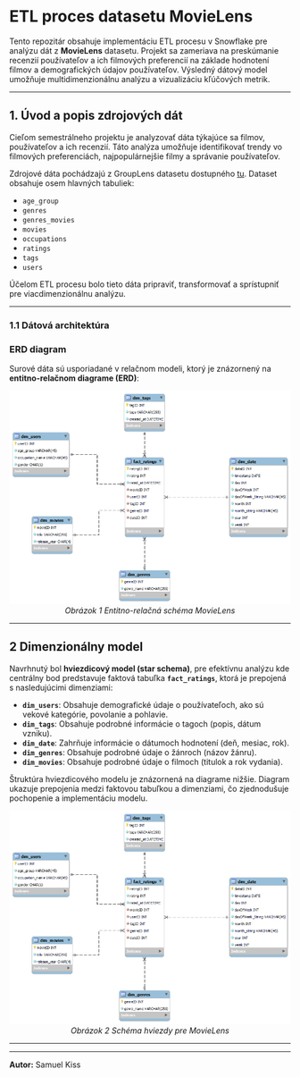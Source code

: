 # **ETL proces datasetu MovieLens**

Tento repozitár obsahuje implementáciu ETL procesu v Snowflake pre analýzu dát z **MovieLens** datasetu. Projekt sa zameriava na preskúmanie recenzií používateľov a ich filmových preferencií na základe hodnotení filmov a demografických údajov používateľov. Výsledný dátový model umožňuje multidimenzionálnu analýzu a vizualizáciu kľúčových metrik.

---
## **1. Úvod a popis zdrojových dát**
Cieľom semestrálneho projektu je analyzovať dáta týkajúce sa filmov, používateľov a ich recenzií. Táto analýza umožňuje identifikovať trendy vo filmových preferenciách, najpopulárnejšie filmy a správanie používateľov.

Zdrojové dáta pochádzajú z GroupLens datasetu dostupného [tu](https://grouplens.org/datasets/movielens/). Dataset obsahuje osem hlavných tabuliek:
- `age_group`
- `genres`
- `genres_movies`
- `movies`
- `occupations`
- `ratings`
- `tags`
- `users`

Účelom ETL procesu bolo tieto dáta pripraviť, transformovať a sprístupniť pre viacdimenzionálnu analýzu.

---
### **1.1 Dátová architektúra**

### **ERD diagram**
Surové dáta sú usporiadané v relačnom modeli, ktorý je znázornený na **entitno-relačnom diagrame (ERD)**:

<p align="center">
  <img src=https://github.com/Samuel-kiss/MovieLens-ETL/blob/main/star_scheme.png alt="ERD Schema">
  <br>
  <em>Obrázok 1 Entitno-relačná schéma MovieLens</em>
</p>

---
## **2 Dimenzionálny model**

Navrhnutý bol **hviezdicový model (star schema)**, pre efektívnu analýzu kde centrálny bod predstavuje faktová tabuľka **`fact_ratings`**, ktorá je prepojená s nasledujúcimi dimenziami:
- **`dim_users`**: Obsahuje demografické údaje o používateľoch, ako sú vekové kategórie, povolanie a pohlavie.
- **`dim_tags`**: Obsahuje podrobné informácie o tagoch (popis, dátum vzniku).
- **`dim_date`**: Zahrňuje informácie o dátumoch hodnotení (deň, mesiac, rok).
- **`dim_genres`**: Obsahuje podrobné údaje o žánroch (názov žánru).
- **`dim_movies`**: Obsahuje podrobné údaje o filmoch (titulok a rok vydania).
  
Štruktúra hviezdicového modelu je znázornená na diagrame nižšie. Diagram ukazuje prepojenia medzi faktovou tabuľkou a dimenziami, čo zjednodušuje pochopenie a implementáciu modelu.

<p align="center">
  <img src=https://github.com/Samuel-kiss/MovieLens-ETL/blob/main/star_scheme.png alt="Star Schema">
  <br>
  <em>Obrázok 2 Schéma hviezdy pre MovieLens</em>
</p>

---


---

**Autor:** Samuel Kiss
